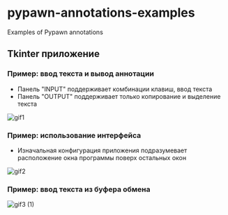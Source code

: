 # pypawn-annotations-examples
Examples of Pypawn annotations

## Tkinter приложение
### Пример: ввод текста и вывод аннотации
- Панель "INPUT" поддерживает комбинации клавиш, ввод текста
- Панель "OUTPUT" поддерживает только копирование и выделение текста

![gif1](https://github.com/bonkibon-education/pypawn-annotations-examples/assets/174661973/5324624e-ddc3-4f57-86ef-194765bd788c)


### Пример: использование интерфейса
- Изначальная конфигурация приложения подразумевает расположение окна программы поверх остальных окон

 ![gif2](https://github.com/bonkibon-education/pypawn-annotations-examples/assets/174661973/866c8fae-df2c-4215-a515-539d2d277e2e)


### Пример: ввод текста из буфера обмена
![gif3 (1)](https://github.com/bonkibon-education/pypawn-annotations-examples/assets/174661973/58bab8f1-8e10-42a9-88c6-492ef9b92648)
